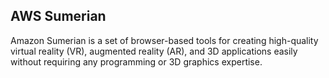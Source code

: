 ## AWS Sumerian

Amazon Sumerian is a set of browser-based tools for creating high-quality virtual reality (VR), augmented reality (AR), and 3D applications easily without requiring any programming or 3D graphics expertise.